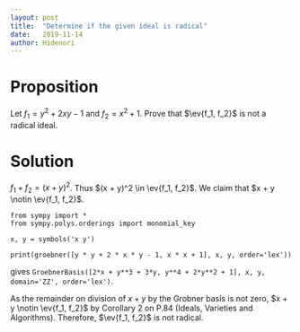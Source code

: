 ```yaml
---
layout: post
title:  "Determine if the given ideal is radical"
date:   2019-11-14
author: Hidenori
---
```


# Proposition
Let $f_1 = y^2 + 2xy - 1$ and $f_2 = x^2 + 1$.
Prove that $\ev{f_1, f_2}$ is not a radical ideal.

# Solution
$f_1 + f_2 = (x + y)^2$.
Thus $(x + y)^2 \in \ev{f_1, f_2}$.
We claim that $x + y \notin \ev{f_1, f_2}$.


    from sympy import *
    from sympy.polys.orderings import monomial_key

    x, y = symbols('x y')

    print(groebner([y * y + 2 * x * y - 1, x * x + 1], x, y, order='lex'))

gives `GroebnerBasis([2*x + y**3 + 3*y, y**4 + 2*y**2 + 1], x, y, domain='ZZ', order='lex')`.

As the remainder on division of $x + y$ by the Grobner basis is not zero, $x + y \notin \ev{f_1, f_2}$ by Corollary 2 on P.84 (Ideals, Varieties and Algorithms).
Therefore, $\ev{f_1, f_2}$ is not radical.

